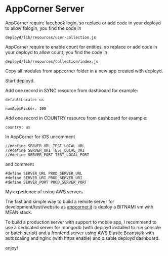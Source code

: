 AppCorner Server
============

AppCorner require facebook login, so replace or add code in your deployd to allow fblogin, you find the code in 

`deployd/lib/resources/user-collection.js`

AppCorner require to enable count for entities, so replace or add code in your deployd to allow count, you find the code in 

`deployd/lib/resources/collection/index.js`

Copy all modules from appcorner folder in a new app created with deployd.

Start deployd.

Add one record in SYNC resource from dashboard for example:

`defaultLocale: us`

`numAppsPicker: 100`


Add one record in COUNTRY resource from dashboard for example:

`country: us`


In AppCorner for iOS uncomment
```objc
//#define SERVER_URL TEST_LOCAL_URL
//#define SERVER_URI TEST_LOCAL_URI
//#define SERVER_PORT TEST_LOCAL_PORT
```

and comment
```objc
#define SERVER_URL PROD_SERVER_URL
#define SERVER_URI PROD_SERVER_URI
#define SERVER_PORT PROD_SERVER_PORT
```
My experience of using AWS servers

The fast and simple way to build a remote server for development/test/website as [appcorner.it](http://www.appcorner.it) is deploy a BITNAMI vm with MEAN stack.

To build a production server with support to mobile app, I recommend to use a dedicated server for mongodb (with deployd installed to run console or batch script) and a frontend server using AWS Elastic Beanstalk with autoscaling and nginx (with https enable) and disable deployd dashboard.

enjoy!
